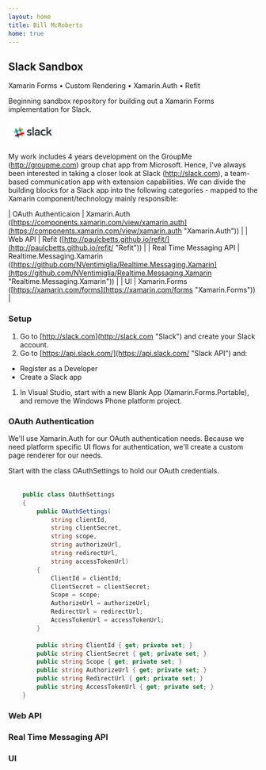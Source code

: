 ```yaml
---
layout: home
title: Bill McRoberts
home: true
---
```


## Slack Sandbox

Xamarin Forms &bull; Custom Rendering &bull; Xamarin.Auth &bull; Refit

Beginning sandbox repository for building out a Xamarin Forms implementation for Slack. 

<img src="images/slack.png" width="20%">

My work includes 4 years development on the GroupMe (http://groupme.com) group chat app from Microsoft. Hence, I've always been interested in taking a closer look at Slack (http://slack.com), a team-based communication app with extension capabilities. We can divide the building blocks for a Slack app into the following categories - mapped to the Xamarin component/technology mainly responsible:

| OAuth Authenticaion | Xamarin.Auth ([https://components.xamarin.com/view/xamarin.auth](https://components.xamarin.com/view/xamarin.auth "Xamarin.Auth")) |
| Web API | Refit ([http://paulcbetts.github.io/refit/](http://paulcbetts.github.io/refit/ "Refit")) |
| Real Time Messaging API | Realtime.Messaging.Xamarin ([https://github.com/NVentimiglia/Realtime.Messaging.Xamarin](https://github.com/NVentimiglia/Realtime.Messaging.Xamarin "Realtime.Messaging.Xamarin")) | 
| UI | Xamarin.Forms ([https://xamarin.com/forms](https://xamarin.com/forms "Xamarin.Forms")) |

### Setup
1. Go to [http://slack.com](http://slack.com "Slack") and create your Slack account.
1. Go to [https://api.slack.com/](https://api.slack.com/ "Slack API") and:
  * Register as a Developer
  * Create a Slack app
1. In Visual Studio, start with a new Blank App (Xamarin.Forms.Portable), and remove the Windows Phone platform project.

### OAuth Authentication
We'll use Xamarin.Auth for our OAuth authentication needs. Because we need platform specific UI flows for authentication, we'll create a custom page renderer for our needs.

Start with the class OAuthSettings to hold our OAuth credentials.


```csharp

    public class OAuthSettings
    {
        public OAuthSettings(
            string clientId,
            string clientSecret,
            string scope,
            string authorizeUrl,
            string redirectUrl,
            string accessTokenUrl)
        {
            ClientId = clientId;
            ClientSecret = clientSecret;
            Scope = scope;
            AuthorizeUrl = authorizeUrl;
            RedirectUrl = redirectUrl;
            AccessTokenUrl = accessTokenUrl;
        }

        public string ClientId { get; private set; }
        public string ClientSecret { get; private set; }
        public string Scope { get; private set; }
        public string AuthorizeUrl { get; private set; }
        public string RedirectUrl { get; private set; }
        public string AccessTokenUrl { get; private set; }
    }

```


### Web API

### Real Time Messaging API

### UI










